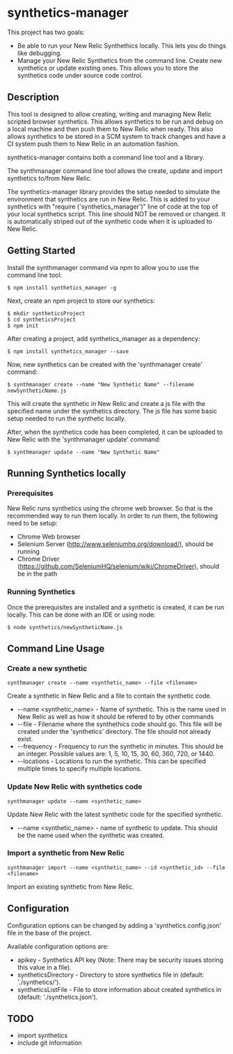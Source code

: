 # synthetics-manager

This project has two goals:
* Be able to run your New Relic Synthethics locally. This lets you do things like debugging.
* Manage your New Relic Synthetics from the command line. Create new synthetics or update existing ones. This allows you to store the synthetics code under source code control.

## Description

This tool is designed to allow creating, writing and managing New Relic scripted browser synthetics. This allows synthetics to be run and debug on a local machine and then push them to New Relic when ready. This also allows synthetics to be stored in a SCM system to track changes and have a CI system push them to New Relic in an automation fashion.

synthetics-manager contains both a command line tool and a library. 

The synthmanager command line tool allows the create, update and import synthetics to/from New Relic. 

The synthetics-manager library provides the setup needed to simulate the environment that synthetics are run in New Relic. This is added to your synthetics with "require ('synthetics_manager')" line of code at the top of your local synthetics script. This line should NOT be removed or changed. It is automatically striped out of the synthetic code when it is uploaded to New Relic.

## Getting Started

Install the synthmanager command via npm to allow you to use the command line tool:
```
$ npm install synthetics_manager -g
```

Next, create an npm project to store our synthetics:
```
$ mkdir syntheticsProject
$ cd syntheticsProject
$ npm init
```

After creating a project, add synthetics_manager as a dependency:
```
$ npm install synthetics_manager --save
```

Now, new synthetics can be created with the 'synthmanager create' command:
```
$ synthmanager create --name "New Synthetic Name" --filename newSyntheticName.js
```

This will create the synthetic in New Relic and create a js file with the specified name under the synthetics directory. The js file has some basic setup needed to run the synthetic locally.

After, when the synthetics code has been completed, it can be uploaded to New Relic with the 'synthmanager update' command: 
```
$ synthmanager update --name "New Synthetic Name"
```

## Running Synthetics locally

### Prerequisites

New Relic runs synthetics using the chrome web browser. So that is the recommended way to run them locally. In order to run them, the following need to be setup:
* Chrome Web browser
* Selenium Server (http://www.seleniumhq.org/download/), should be running
* Chrome Driver (https://github.com/SeleniumHQ/selenium/wiki/ChromeDriver), should be in the path

### Running Synthetics

Once the prerequisites are installed and a synthetic is created, it can be run locally. This can be done with an IDE or using node:
```
$ node synthetics/newSyntheticName.js
```

## Command Line Usage

### Create a new synthetic

```
synthmanager create --name <synthetic_name> --file <filename>
```

Create a synthetic in New Relic and a file to contain the synthetic code.
* --name <synthetic_name> - Name of synthetic. This is the name used in New Relic as well as how it should be refered to by other commands
* --file <filename> - Filename where the synthethics code should go. This file will be created under the 'synthetics' directory. The file should not already exist.
* --frequency <frequency> - Frequency to run the synthetic in minutes. This should be an integer. Possible values are:  1, 5, 10, 15, 30, 60, 360, 720, or 1440.
* --locations <location> - Locations to run the synthetic. This can be specified multiple times to specify multiple locations.

### Update New Relic with synthetics code

```
synthmanager update --name <synthetic_name>
```

Update New Relic with the latest synthetic code for the specified synthetic.
* --name <synthetic_name> - name of synthetic to update. This should be the name used when the synthetic was created.

### Import a synthetic from New Relic

```
synthmanager import --name <synthetic_name> --id <synthetic_id> --file <filename>
```

Import an existing synthetic from New Relic.

## Configuration

Configuration options can be changed by adding a 'synthetics.config.json' file in the base of the project. 

Available configuration options are:
* apikey - Synthetics API key (Note: There may be security issues storing this value in a file).
* syntheticsDirectory - Directory to store synthetics file in (default: './synthetics/').
* syntheticsListFile - File to store information about created synthetics in (default: './synthetics.json').



## TODO

* import synthetics
* include git information
